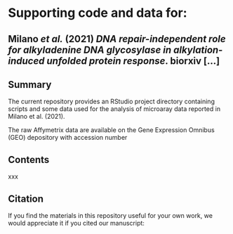 # Supporting code and data for:  
## Milano *et al.* (2021) *DNA repair-independent role for alkyladenine DNA glycosylase in alkylation-induced unfolded protein response*. biorxiv [...]  

## Summary  

The current repository provides an RStudio project directory containing scripts and some data used for the analysis of microaray data reported in Milano et al. (2021).  

The raw Affymetrix data are available on the Gene Expression Omnibus (GEO) depository with accession number 


## Contents  

xxx

## Citation  
If you find the materials in this repository useful for your own work, we would appreciate it if you cited our manuscript:  
